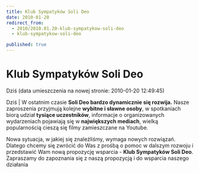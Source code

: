 ```yaml
---
title: Klub Sympatyków Soli Deo
date: 2010-01-20
redirect_from: 
  - 2010/2010.01.20-klub-sympatykow-soli-deo
  - klub-sympatykow-soli-deo

published: true
---
```




# Klub Sympatyków Soli Deo

<time>Dziś (data umieszczenia na nowej stronie: 2010-01-20 12:49:45)</time>

Dziś | W ostatnim czasie **Soli Deo bardzo&nbsp;dynamicznie się&nbsp;rozwija.** Nasze zaproszenia przyjmują kolejne **wybitne i sławne osoby**, w spotkaniach biorą udział **tysiące uczestników**, informacje o organizowanych wydarzeniach pojawiają się w **największych mediach**, wielką popularnością cieszą się filmy zamieszczane na Youtube. 

Nowa sytuacja, w jakiej się znaleźliśmy, wymaga nowych rozwiązań. Dlatego chcemy się zwrócić do Was z prośbą o pomoc w dalszym rozwoju i przedstawić Wam nową propozycję wsparcia - **Klub Sympatyków Soli Deo**.
Zapraszamy do zapoznania się z naszą propozycją i do wsparcia naszego działania
         

<!--{{json:{"created_date":"2010-01-20 12:49:45","publish_down":"0000-00-00 00:00:00","id":"850"}}}-->